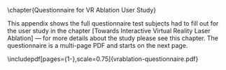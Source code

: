 \chapter{Questionnaire for VR Ablation User Study}

This appendix shows the full questionnaire test subjects had to fill out for the user study in the chapter [Towards Interactive Virtual Reality Laser Ablation] — for more details about the study please see this chapter. The questionnaire is a multi-page PDF and starts on the  next page. 

\includepdf[pages={1-},scale=0.75]{vrablation-questionnaire.pdf}

